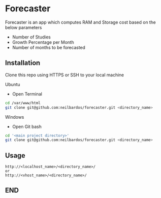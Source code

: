 # Forecaster

Forecaster is an app which computes RAM and Storage cost based on the below parameters

* Number of Studies
* Growth Percentage per Month
* Number of months to be forecasted


## Installation

Clone this repo using HTTPS or SSH to your local machine

Ubuntu
- Open Terminal
```bash
cd /var/www/html
git clone git@github.com:neilbardos/forecaster.git <directory_name>
```

Windows
- Open Git bash
```bash
cd '<main project directory>'
git clone git@github.com:neilbardos/forecaster.git <directory_name>
```

## Usage

```localhost
http://<localhost_name>/<directory_name>/
or
http://<vhost_name>/<directory_name>/
```

## END
